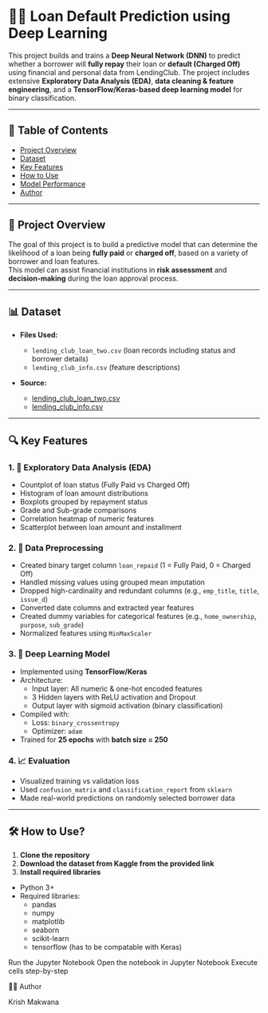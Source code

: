 # 🏦🤖 Loan Default Prediction using Deep Learning

This project builds and trains a **Deep Neural Network (DNN)** to predict whether a borrower will **fully repay** their loan or **default (Charged Off)** using financial and personal data from LendingClub. The project includes extensive **Exploratory Data Analysis (EDA)**, **data cleaning & feature engineering**, and a **TensorFlow/Keras-based deep learning model** for binary classification.

---

## 📑 Table of Contents

- [Project Overview](#project-overview)
- [Dataset](#dataset)
- [Key Features](#key-features)
- [How to Use](#how-to-use)
- [Model Performance](#model-performance)
- [Author](#author)

---

## 📌 Project Overview

The goal of this project is to build a predictive model that can determine the likelihood of a loan being **fully paid** or **charged off**, based on a variety of borrower and loan features.  
This model can assist financial institutions in **risk assessment** and **decision-making** during the loan approval process.

---

## 📊 Dataset

- **Files Used:**
  - `lending_club_loan_two.csv` (loan records including status and borrower details)
  - `lending_club_info.csv` (feature descriptions)

- **Source:** 
  - [lending_club_loan_two.csv](https://www.kaggle.com/datasets/epsilon22/lending-club-loan-two) 
  - [lending_club_info.csv](https://www.kaggle.com/datasets/gabrielsantello/lending-club-loan-preprocessed-dataset/data)

---

## 🔍 Key Features

### 1. 🧪 Exploratory Data Analysis (EDA)
- Countplot of loan status (Fully Paid vs Charged Off)
- Histogram of loan amount distributions
- Boxplots grouped by repayment status
- Grade and Sub-grade comparisons
- Correlation heatmap of numeric features
- Scatterplot between loan amount and installment

### 2. 🧹 Data Preprocessing
- Created binary target column `loan_repaid` (1 = Fully Paid, 0 = Charged Off)
- Handled missing values using grouped mean imputation
- Dropped high-cardinality and redundant columns (e.g., `emp_title`, `title`, `issue_d`)
- Converted date columns and extracted year features
- Created dummy variables for categorical features (e.g., `home_ownership`, `purpose`, `sub_grade`)
- Normalized features using `MinMaxScaler`

### 3. 🧠 Deep Learning Model
- Implemented using **TensorFlow/Keras**
- Architecture:
  - Input layer: All numeric & one-hot encoded features
  - 3 Hidden layers with ReLU activation and Dropout
  - Output layer with sigmoid activation (binary classification)
- Compiled with:
  - Loss: `binary_crossentropy`
  - Optimizer: `adam`
- Trained for **25 epochs** with **batch size = 250**

### 4. 📈 Evaluation
- Visualized training vs validation loss
- Used `confusion_matrix` and `classification_report` from `sklearn`
- Made real-world predictions on randomly selected borrower data

---
## 🛠️ How to Use?

1. **Clone the repository**
2. **Download the dataset from Kaggle from the provided link**
3. **Install required libraries**
- Python 3+
- Required libraries:
  - pandas
  - numpy
  - matplotlib
  - seaborn
  - scikit-learn
  - tensorflow (has to be compatable with Keras)
   
Run the Jupyter Notebook
Open the notebook in Jupyter Notebook
Execute cells step-by-step

👨‍💻 Author

Krish Makwana
